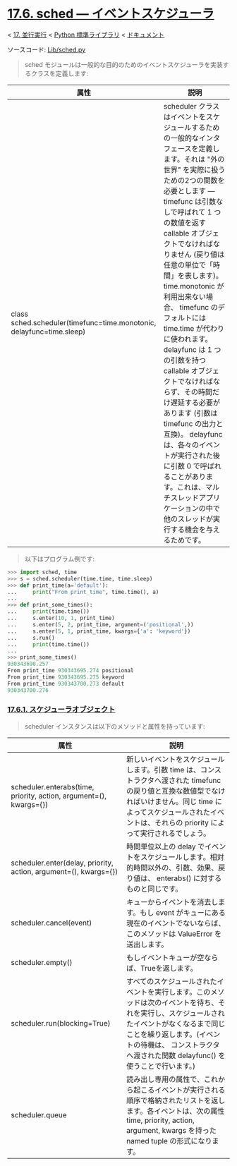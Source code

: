 # [17.6. sched — イベントスケジューラ](https://docs.python.jp/3/library/sched.html)

< [17. 並行実行](https://docs.python.jp/3/library/concurrency.html) < [Python 標準ライブラリ](https://docs.python.jp/3/library/index.html#the-python-standard-library) < [ドキュメント](https://docs.python.jp/3/index.html)

ソースコード: [Lib/sched.py](https://github.com/python/cpython/tree/3.6/Lib/sched.py)

> sched モジュールは一般的な目的のためのイベントスケジューラを実装するクラスを定義します:

属性|説明
----|----
class sched.scheduler(timefunc=time.monotonic, delayfunc=time.sleep)|scheduler クラスはイベントをスケジュールするための一般的なインタフェースを定義します。それは "外の世界" を実際に扱うための2つの関数を必要とします — timefunc は引数なしで呼ばれて 1 つの数値を返す callable オブジェクトでなければなりません (戻り値は任意の単位で「時間」を表します)。 time.monotonic が利用出来ない場合、 timefunc のデフォルトには time.time が代わりに使われます。 delayfunc は 1 つの引数を持つ callable オブジェクトでなければならず、その時間だけ遅延する必要があります (引数は timefunc の出力と互換)。 delayfunc は、各々のイベントが実行された後に引数 0 で呼ばれることがあります。これは、マルチスレッドアプリケーションの中で他のスレッドが実行する機会を与えるためです。

> 以下はプログラム例です:

```python
>>> import sched, time
>>> s = sched.scheduler(time.time, time.sleep)
>>> def print_time(a='default'):
...     print("From print_time", time.time(), a)
...
>>> def print_some_times():
...     print(time.time())
...     s.enter(10, 1, print_time)
...     s.enter(5, 2, print_time, argument=('positional',))
...     s.enter(5, 1, print_time, kwargs={'a': 'keyword'})
...     s.run()
...     print(time.time())
...
>>> print_some_times()
930343690.257
From print_time 930343695.274 positional
From print_time 930343695.275 keyword
From print_time 930343700.273 default
930343700.276
```

### [17.6.1. スケジューラオブジェクト](https://docs.python.jp/3/library/sched.html#scheduler-objects)

> scheduler インスタンスは以下のメソッドと属性を持っています:

属性|説明
----|----
scheduler.enterabs(time, priority, action, argument=(), kwargs={})|新しいイベントをスケジュールします。引数 time は、コンストラクタへ渡された timefunc の戻り値と互換な数値型でなければいけません。同じ time によってスケジュールされたイベントは、それらの priority によって実行されるでしょう。
scheduler.enter(delay, priority, action, argument=(), kwargs={})|時間単位以上の delay でイベントをスケジュールします。相対的時間以外の、引数、効果、戻り値は、 enterabs() に対するものと同じです。
scheduler.cancel(event)|キューからイベントを消去します。もし event がキューにある現在のイベントでないならば、このメソッドは ValueError を送出します。
scheduler.empty()|もしイベントキューが空ならば、Trueを返します。
scheduler.run(blocking=True)|すべてのスケジュールされたイベントを実行します。このメソッドは次のイベントを待ち、それを実行し、スケジュールされたイベントがなくなるまで同じことを繰り返します。(イベントの待機は、 コンストラクタへ渡された関数 delayfunc() を使うことで行います。)
scheduler.queue|読み出し専用の属性で、これから起こるイベントが実行される順序で格納されたリストを返します。各イベントは、次の属性 time, priority, action, argument, kwargs を持った named tuple の形式になります。

